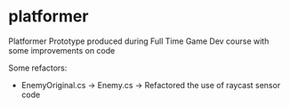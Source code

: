 # platformer

Platformer Prototype produced during Full Time Game Dev course with some improvements on code

Some refactors: 

- EnemyOriginal.cs -> Enemy.cs -> Refactored the use of raycast sensor code
